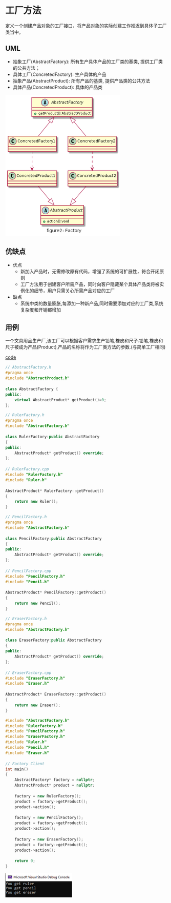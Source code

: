 # 工厂方法

定义一个创建产品对象的工厂接口，将产品对象的实际创建工作推迟到具体子工厂类当中。

## UML

* 抽象工厂(AbstractFactory): 所有生产具体产品的工厂类的基类, 提供工厂类的公共方法；
* 具体工厂(ConcretedFactory): 生产具体的产品
* 抽象产品(AbstractProduct): 所有产品的基类, 提供产品类的公共方法
* 具体产品(ConcretedProduct): 具体的产品类

![figure2_factory](img/figure2_factory.png)

## 优缺点

* 优点
  * 新加入产品时，无需修改原有代码，增强了系统的可扩展性，符合开闭原则
  * 工厂方法用于创建客户所需产品，同时向客户隐藏某个具体产品类将被实例化的细节，用户只需关心所需产品对应的工厂
* 缺点
  * 系统中类的数量膨胀,每添加一种新产品,同时需要添加对应的工厂类,系统复杂度和开销都增加

## 用例

一个文具用品生产厂,该工厂可以根据客户需求生产铅笔,橡皮和尺子.铅笔,橡皮和尺子被成为产品(Product),产品的名称将作为工厂类方法的参数.(与简单工厂相同)

[code](../code/02_Factory)

```c++
// AbstractFactory.h
#pragma once
#include "AbstractProduct.h"

class AbstractFactory {
public:
	virtual AbstractProduct* getProduct()=0;
};
```

```c++
// RulerFactory.h
#pragma once
#include "AbstractFactory.h"

class RulerFactory:public AbstractFactory
{
public:
	AbstractProduct* getProduct() override;
};

// RulerFactory.cpp
#include "RulerFactory.h"
#include "Ruler.h"

AbstractProduct* RulerFactory::getProduct()
{
	return new Ruler();
}
```

```c++
// PencilFactory.h
#pragma once
#include "AbstractFactory.h"

class PencilFactory:public AbstractFactory
{
public:
	AbstractProduct* getProduct() override;
};

// PencilFactory.cpp
#include "PencilFactory.h"
#include "Pencil.h"

AbstractProduct* PencilFactory::getProduct()
{
	return new Pencil();
}
```

```c++
// EraserFactory.h
#pragma once
#include "AbstractFactory.h"

class EraserFactory:public AbstractFactory
{
public:
	AbstractProduct* getProduct() override;
};

// EraserFactory.cpp
#include "EraserFactory.h"
#include "Eraser.h"

AbstractProduct* EraserFactory::getProduct()
{
	return new Eraser();
}
```

```c++
#include "AbstractFactory.h"
#include "RulerFactory.h"
#include "PencilFactory.h"
#include "EraserFactory.h"
#include "Ruler.h"
#include "Pencil.h"
#include "Eraser.h"

// Factory Client
int main()
{
	AbstractFactory* factory = nullptr;
	AbstractProduct* product = nullptr;

	factory = new RulerFactory();
	product = factory->getProduct();
	product->action();

	factory = new PencilFactory();
	product = factory->getProduct();
	product->action();

	factory = new EraserFactory();
	product = factory->getProduct();
	product->action();

	return 0;
}
```

![result](../code/02_Factory/result.png)